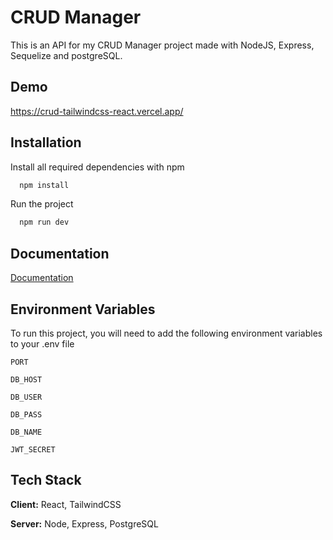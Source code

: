 
# CRUD Manager

This is an API for my CRUD Manager project made with NodeJS, Express, Sequelize and postgreSQL.




## Demo

https://crud-tailwindcss-react.vercel.app/


## Installation

Install all required dependencies with npm

```bash
  npm install
```

Run the project

```bash
  npm run dev
```
    
## Documentation

[Documentation](https://linktodocumentation)


## Environment Variables

To run this project, you will need to add the following environment variables to your .env file

`PORT`

`DB_HOST`

`DB_USER`

`DB_PASS`

`DB_NAME`

`JWT_SECRET`


## Tech Stack

**Client:** React, TailwindCSS

**Server:** Node, Express, PostgreSQL

